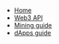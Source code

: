 * [Home](/)
* [Web3 API](api.md "Web3 API")
* [Mining guide](mining.md "Mining meter")
* [dApps guide](dapps.md "dApps guide")
